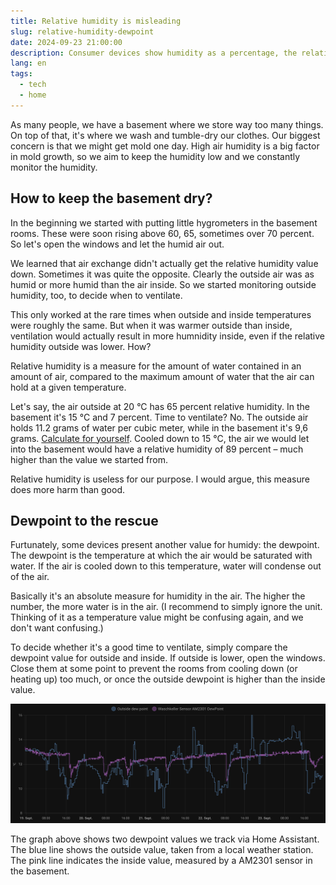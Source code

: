 ```yaml
---
title: Relative humidity is misleading
slug: relative-humidity-dewpoint
date: 2024-09-23 21:00:00
description: Consumer devices show humidity as a percentage, the relative humidity. When trying to keep a room dry, this is hugely misleading. The more useful value is the dewpoint.
lang: en
tags:
  - tech
  - home
---
```


As many people, we have a basement where we store way too many things. On top of that, it's where we wash and tumble-dry our clothes. Our biggest concern is that we might get mold one day. High air humidity is a big factor in mold growth, so we aim to keep the humidity low and we constantly monitor the humidity.

## How to keep the basement dry?

In the beginning we started with putting little hygrometers in the basement rooms. These were soon rising above 60, 65, sometimes over 70 percent. So let's open the windows and let the humid air out.

We learned that air exchange didn't actually get the relative humidity value down. Sometimes it was quite the opposite. Clearly the outside air was as humid or more humid than the air inside. So we started monitoring outside humidity, too, to decide when to ventilate.

This only worked at the rare times when outside and inside temperatures were roughly the same. But when it was warmer outside than inside, ventilation would actually result in more humnidity inside, even if the relative humidity outside was lower. How?

Relative humidity is a measure for the amount of water contained in an amount of air, compared to the maximum amount of water that the air can hold at a given temperature.

Let's say, the air outside at 20 °C has 65 percent relative humidity. In the basement it's 15 °C and 7 percent. Time to ventilate? No. The outside air holds 11.2 grams of water per cubic meter, while in the basement it's 9,6 grams. [Calculate for yourself](https://www.calculator.net/dew-point-calculator.html?airtemperature=20&airtemperatureunit=celsius&humidity=65&dewpoint=&dewpointunit=celsius&x=Calculate). Cooled down to 15 °C, the air we would let into the basement would have a relative humidity of 89 percent – much higher than the value we started from.

Relative humidity is useless for our purpose. I would argue, this measure does more harm than good.

## Dewpoint to the rescue

Furtunately, some devices present another value for humidy: the dewpoint. The dewpoint is the temperature at which the air would be saturated with water. If the air is cooled down to this temperature, water will condense out of the air.

Basically it's an absolute measure for humidity in the air. The higher the number, the more water is in the air. (I recommend to simply ignore the unit. Thinking of it as a temperature value might be confusing again, and we don't want confusing.)

To decide whether it's a good time to ventilate, simply compare the dewpoint value for outside and inside. If outside is lower, open the windows. Close them at some point to prevent the rooms from cooling down (or heating up) too much, or once the outside dewpoint is higher than the inside value.

![Dewpoint time series](dewpoint.png)

The graph above shows two dewpoint values we track via Home Assistant. The blue line shows the outside value, taken from a local weather station. The pink line indicates the inside value, measured by a AM2301 sensor in the basement.
